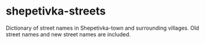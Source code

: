 # shepetivka-streets
Dictionary of street names in Shepetivka-town and surrounding villages. Old street names and new street names are included.
